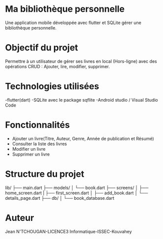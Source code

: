 # Ma bibliothèque personnelle

Une application mobile développée avec flutter et SQLite gérer une bibliothèque personnelle.

# Objectif du projet

Permettre à un utilisateur de gérer ses livres en local (Hors-ligne) avec des opérations CRUD : Ajouter, lire, modifier, supprimer.

# Technologies utilisées

-flutter(dart)
-SQLite avec le package sqflite
-Android studio / Visual Studio Code

# Fonctionnalités

- Ajouter un livre(Titre, Auteur, Genre, Année de publication et Résumé)
- Consulter la liste des livres
- Modifier un livre
- Supprimer un livre

# Structure du projet

lib/
├── main.dart
├── models/
│ └── book.dart
├── screens/
│ ├── home_screen.dart
| ├── first_screen.dart
│ ├── add_book.dart
│ └── details_page.dart
├── db/
│ └── book_database.dart

# Auteur
 Jean N'TCHOUGAN-LICENCE3 Informatique-ISSEC-Kouvahey